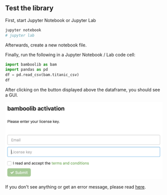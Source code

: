## Test the library

First, start Jupyter Notebook or Jupyter Lab

```bash
jupyter notebook
# jupyter lab
```

Afterwards, create a new notebook file.

Finally, run the following in a Jupyter Notebook / Lab code cell:

```python
import bamboolib as bam
import pandas as pd
df = pd.read_csv(bam.titanic_csv)
df
```

After clicking on the button displayed above the dataframe, you should see a GUI.

![](/assets/img/activation_screen.png)

 If you don't see anything or get an error message, please read [here](https://docs.bamboolib.8080labs.com/etc/faq/i-dont-see-the-user-interface-after-installing-bamboolib).
